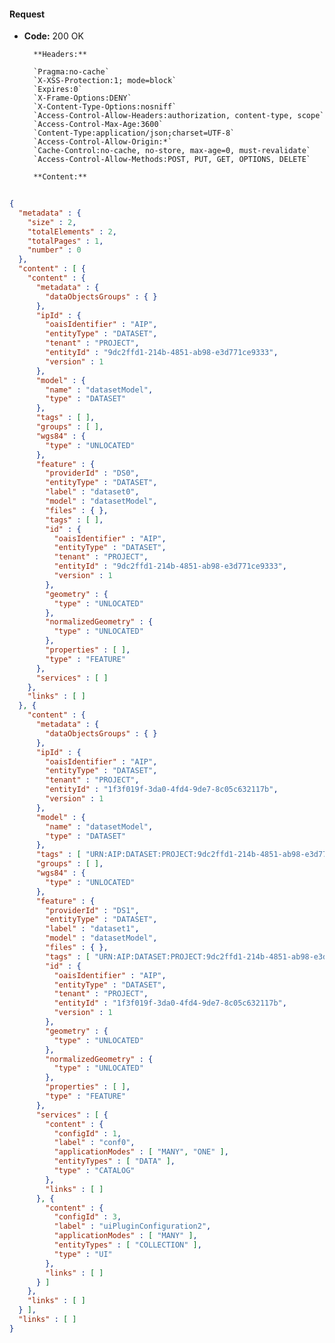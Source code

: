 #### Request

* **Code:** 200 OK

        **Headers:**

        `Pragma:no-cache`
        `X-XSS-Protection:1; mode=block`
        `Expires:0`
        `X-Frame-Options:DENY`
        `X-Content-Type-Options:nosniff`
        `Access-Control-Allow-Headers:authorization, content-type, scope`
        `Access-Control-Max-Age:3600`
        `Content-Type:application/json;charset=UTF-8`
        `Access-Control-Allow-Origin:*`
        `Cache-Control:no-cache, no-store, max-age=0, must-revalidate`
        `Access-Control-Allow-Methods:POST, PUT, GET, OPTIONS, DELETE`

        **Content:**

```json
    
{
  "metadata" : {
    "size" : 2,
    "totalElements" : 2,
    "totalPages" : 1,
    "number" : 0
  },
  "content" : [ {
    "content" : {
      "metadata" : {
        "dataObjectsGroups" : { }
      },
      "ipId" : {
        "oaisIdentifier" : "AIP",
        "entityType" : "DATASET",
        "tenant" : "PROJECT",
        "entityId" : "9dc2ffd1-214b-4851-ab98-e3d771ce9333",
        "version" : 1
      },
      "model" : {
        "name" : "datasetModel",
        "type" : "DATASET"
      },
      "tags" : [ ],
      "groups" : [ ],
      "wgs84" : {
        "type" : "UNLOCATED"
      },
      "feature" : {
        "providerId" : "DS0",
        "entityType" : "DATASET",
        "label" : "dataset0",
        "model" : "datasetModel",
        "files" : { },
        "tags" : [ ],
        "id" : {
          "oaisIdentifier" : "AIP",
          "entityType" : "DATASET",
          "tenant" : "PROJECT",
          "entityId" : "9dc2ffd1-214b-4851-ab98-e3d771ce9333",
          "version" : 1
        },
        "geometry" : {
          "type" : "UNLOCATED"
        },
        "normalizedGeometry" : {
          "type" : "UNLOCATED"
        },
        "properties" : [ ],
        "type" : "FEATURE"
      },
      "services" : [ ]
    },
    "links" : [ ]
  }, {
    "content" : {
      "metadata" : {
        "dataObjectsGroups" : { }
      },
      "ipId" : {
        "oaisIdentifier" : "AIP",
        "entityType" : "DATASET",
        "tenant" : "PROJECT",
        "entityId" : "1f3f019f-3da0-4fd4-9de7-8c05c632117b",
        "version" : 1
      },
      "model" : {
        "name" : "datasetModel",
        "type" : "DATASET"
      },
      "tags" : [ "URN:AIP:DATASET:PROJECT:9dc2ffd1-214b-4851-ab98-e3d771ce9333:V1" ],
      "groups" : [ ],
      "wgs84" : {
        "type" : "UNLOCATED"
      },
      "feature" : {
        "providerId" : "DS1",
        "entityType" : "DATASET",
        "label" : "dataset1",
        "model" : "datasetModel",
        "files" : { },
        "tags" : [ "URN:AIP:DATASET:PROJECT:9dc2ffd1-214b-4851-ab98-e3d771ce9333:V1" ],
        "id" : {
          "oaisIdentifier" : "AIP",
          "entityType" : "DATASET",
          "tenant" : "PROJECT",
          "entityId" : "1f3f019f-3da0-4fd4-9de7-8c05c632117b",
          "version" : 1
        },
        "geometry" : {
          "type" : "UNLOCATED"
        },
        "normalizedGeometry" : {
          "type" : "UNLOCATED"
        },
        "properties" : [ ],
        "type" : "FEATURE"
      },
      "services" : [ {
        "content" : {
          "configId" : 1,
          "label" : "conf0",
          "applicationModes" : [ "MANY", "ONE" ],
          "entityTypes" : [ "DATA" ],
          "type" : "CATALOG"
        },
        "links" : [ ]
      }, {
        "content" : {
          "configId" : 3,
          "label" : "uiPluginConfiguration2",
          "applicationModes" : [ "MANY" ],
          "entityTypes" : [ "COLLECTION" ],
          "type" : "UI"
        },
        "links" : [ ]
      } ]
    },
    "links" : [ ]
  } ],
  "links" : [ ]
}
```
